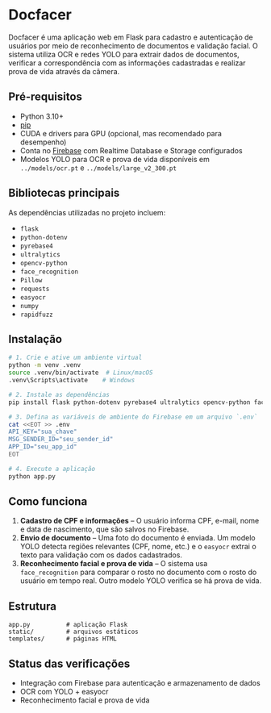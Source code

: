 # Docfacer

Docfacer é uma aplicação web em Flask para cadastro e autenticação de usuários
por meio de reconhecimento de documentos e validação facial. O sistema utiliza
OCR e redes YOLO para extrair dados de documentos, verificar a correspondência
com as informações cadastradas e realizar prova de vida através da câmera.

## Pré-requisitos

- Python 3.10+
- [pip](https://pip.pypa.io/en/stable/)
- CUDA e drivers para GPU (opcional, mas recomendado para desempenho)
- Conta no [Firebase](https://firebase.google.com/) com Realtime Database e
  Storage configurados
- Modelos YOLO para OCR e prova de vida disponíveis em `../models/ocr.pt` e
  `../models/large_v2_300.pt`

## Bibliotecas principais

As dependências utilizadas no projeto incluem:

- `flask`
- `python-dotenv`
- `pyrebase4`
- `ultralytics`
- `opencv-python`
- `face_recognition`
- `Pillow`
- `requests`
- `easyocr`
- `numpy`
- `rapidfuzz`

## Instalação

```bash
# 1. Crie e ative um ambiente virtual
python -m venv .venv
source .venv/bin/activate  # Linux/macOS
.venv\Scripts\activate    # Windows

# 2. Instale as dependências
pip install flask python-dotenv pyrebase4 ultralytics opencv-python face_recognition Pillow requests easyocr numpy rapidfuzz

# 3. Defina as variáveis de ambiente do Firebase em um arquivo `.env`
cat <<EOT >> .env
API_KEY="sua_chave"
MSG_SENDER_ID="seu_sender_id"
APP_ID="seu_app_id"
EOT

# 4. Execute a aplicação
python app.py
```

## Como funciona

1. **Cadastro de CPF e informações** – O usuário informa CPF, e-mail, nome e
   data de nascimento, que são salvos no Firebase.
2. **Envio de documento** – Uma foto do documento é enviada. Um modelo YOLO
   detecta regiões relevantes (CPF, nome, etc.) e o `easyocr` extrai o texto
   para validação com os dados cadastrados.
3. **Reconhecimento facial e prova de vida** – O sistema usa `face_recognition`
   para comparar o rosto no documento com o rosto do usuário em tempo real.
   Outro modelo YOLO verifica se há prova de vida.

## Estrutura

```
app.py          # aplicação Flask
static/         # arquivos estáticos
templates/      # páginas HTML
```

## Status das verificações
- Integração com Firebase para autenticação e armazenamento de dados
- OCR com YOLO + easyocr
- Reconhecimento facial e prova de vida

